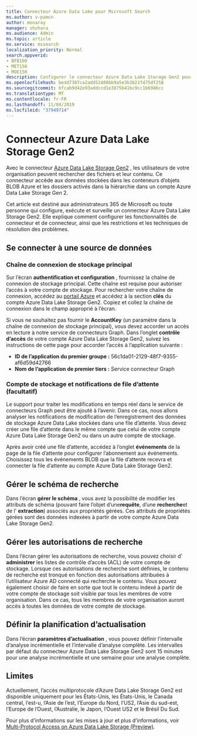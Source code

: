 ```yaml
---
title: Connecteur Azure Data Lake pour Microsoft Search
ms.author: v-pamcn
author: monaray
manager: shohara
ms.audience: Admin
ms.topic: article
ms.service: mssearch
localization_priority: Normal
search.appverid:
- BFB160
- MET150
- MOE150
description: Configurer le connecteur Azure Data Lake Storage Gen2 pour Microsoft Search
ms.openlocfilehash: bedd7307ca2add52408bb9a5e3b3b21fd75df258
ms.sourcegitcommit: bfcab9d42e93addccd1e3875b41bc9cc1b6986cc
ms.translationtype: MT
ms.contentlocale: fr-FR
ms.lasthandoff: 11/04/2019
ms.locfileid: "37949714"
---
```

# <a name="azure-data-lake-storage-gen2-connector"></a>Connecteur Azure Data Lake Storage Gen2

Avec le connecteur [Azure Data Lake Storage Gen2](https://docs.microsoft.com/azure/storage/blobs/data-lake-storage-introduction) , les utilisateurs de votre organisation peuvent rechercher des fichiers et leur contenu. Ce connecteur accède aux données stockées dans les conteneurs d’objets BLOB Azure et les dossiers activés dans la hiérarchie dans un compte Azure Data Lake Storage Gen 2.

Cet article est destiné aux administrateurs 365 de Microsoft ou toute personne qui configure, exécute et surveille un connecteur Azure Data Lake Storage Gen2. Elle explique comment configurer les fonctionnalités de connecteur et de connecteur, ainsi que les restrictions et les techniques de résolution des problèmes.

## <a name="connect-to-a-data-source"></a>Se connecter à une source de données

### <a name="primary-storage-connection-string"></a>Chaîne de connexion de stockage principal 
Sur l’écran **authentification et configuration** , fournissez la chaîne de connexion de stockage principal. Cette chaîne est requise pour autoriser l’accès à votre compte de stockage. Pour rechercher votre chaîne de connexion, accédez au [portail Azure](https://ms.portal.azure.com/#home) et accédez à la section **clés** du compte Azure Data Lake Storage Gen2. Copiez et collez la chaîne de connexion dans le champ approprié à l’écran.

Si vous ne souhaitez pas fournir le **AccountKey** (un paramètre dans la chaîne de connexion de stockage principal), vous devez accorder un accès en lecture à notre service de connecteurs Graph. Dans l’onglet **contrôle d’accès** de votre compte Azure Data Lake Storage Gen2, suivez les instructions de cette page pour accorder l’accès à l’application suivante :
* **ID de l’application du premier groupe :** 56c1da01-2129-48f7-9355-af6d59d42766
* **Nom de l’application de premier tiers :** Service connecteur Graph

### <a name="storage-account-and-queue-notifications-optional"></a>Compte de stockage et notifications de file d’attente (facultatif)
Le support pour traiter les modifications en temps réel dans le service de connecteurs Graph peut être ajouté à l’avenir. Dans ce cas, nous allons analyser les notifications de modification de l’enregistrement des données de stockage Azure Data Lake stockées dans une file d’attente. Vous devez créer une file d’attente dans le même compte que celui de votre compte Azure Data Lake Storage Gen2 ou dans un autre compte de stockage.

Après avoir créé une file d’attente, accédez à l’onglet **événements** de la page de la file d’attente pour configurer l’abonnement aux événements. Choisissez tous les événements BLOB que la file d’attente recevra et connecter la file d’attente au compte Azure Data Lake Storage Gen2.

## <a name="manage-the-search-schema"></a>Gérer le schéma de recherche
Dans l’écran **gérer le schéma** , vous avez la possibilité de modifier les attributs de schéma (pouvant faire l’objet d’une**requête**, d’une **recherche**et de l' **extraction**) associés aux propriétés gérées. Ces attributs de propriétés gérées sont des données indexées à partir de votre compte Azure Data Lake Storage Gen2.

## <a name="manage-search-permissions"></a>Gérer les autorisations de recherche
Dans l’écran gérer les autorisations de recherche, vous pouvez choisir d' **administrer** les listes de contrôle d’accès (ACL) de votre compte de stockage. Lorsque ces autorisations de recherche sont définies, le contenu de recherche est tronqué en fonction des autorisations attribuées à l’utilisateur Azure AD connecté qui recherche le contenu. Vous pouvez également choisir de faire en sorte que tout le contenu indexé à partir de votre compte de stockage soit visible par tous les membres de votre organisation. Dans ce cas, tous les membres de votre organisation auront accès à toutes les données de votre compte de stockage.
 
## <a name="set-the-refresh-schedule"></a>Définir la planification d’actualisation
Dans l’écran **paramètres d’actualisation** , vous pouvez définir l’intervalle d’analyse incrémentielle et l’intervalle d’analyse complète. Les intervalles par défaut du connecteur Azure Data Lake Storage Gen2 sont 15 minutes pour une analyse incrémentielle et une semaine pour une analyse complète.
 
## <a name="limitations"></a>Limites
Actuellement, l’accès multiprotocole d’Azure Data Lake Storage Gen2 est disponible uniquement pour les États-Unis, les États-Unis, le Canada central, l’est-u, l’Asie de l’est, l’Europe du Nord, l’US2, l’Asie du sud-est, l’Europe de l’Ouest, l’Australie, le Japon, l’Ouest US2 et le Brésil Du Sud.

Pour plus d’informations sur les mises à jour et plus d’informations, voir [Multi-Protocol Access on Azure Data Lake Storage (Preview)](https://docs.microsoft.com/azure/storage/blobs/data-lake-storage-multi-protocol-access).


